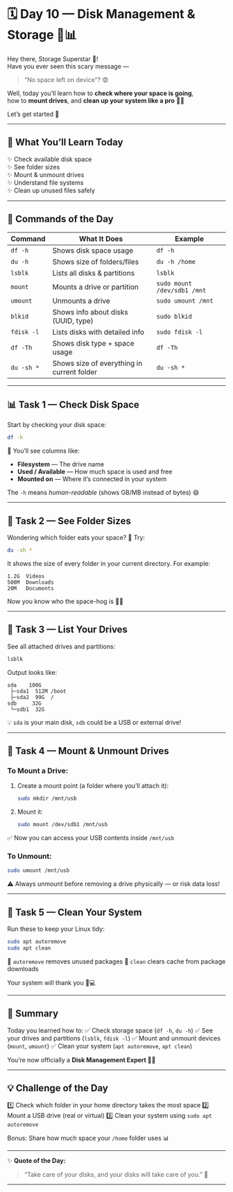 # 🗓️ **Day 10 — Disk Management & Storage 💾📊**

Hey there, Storage Superstar 🌟!  
Have you ever seen this scary message —  
> “No space left on device”? 😨  

Well, today you’ll learn how to **check where your space is going**,  
how to **mount drives**, and **clean up your system like a pro** 🧹✨  

Let’s get started 🚀  

---

## 🧠 **What You’ll Learn Today**

✨ Check available disk space  
✨ See folder sizes  
✨ Mount & unmount drives  
✨ Understand file systems  
✨ Clean up unused files safely  

---

## 📘 **Commands of the Day**

| Command | What It Does | Example |
|----------|---------------|---------|
| `df -h` | Shows disk space usage | `df -h` |
| `du -h` | Shows size of folders/files | `du -h /home` |
| `lsblk` | Lists all disks & partitions | `lsblk` |
| `mount` | Mounts a drive or partition | `sudo mount /dev/sdb1 /mnt` |
| `umount` | Unmounts a drive | `sudo umount /mnt` |
| `blkid` | Shows info about disks (UUID, type) | `sudo blkid` |
| `fdisk -l` | Lists disks with detailed info | `sudo fdisk -l` |
| `df -Th` | Shows disk type + space usage | `df -Th` |
| `du -sh *` | Shows size of everything in current folder | `du -sh *` |

---

## 📊 **Task 1 — Check Disk Space**

Start by checking your disk space:
```bash
df -h
````

💬 You’ll see columns like:

* **Filesystem** — The drive name
* **Used / Available** — How much space is used and free
* **Mounted on** — Where it’s connected in your system

The `-h` means *human-readable* (shows GB/MB instead of bytes) 😄

---

## 📁 **Task 2 — See Folder Sizes**

Wondering which folder eats your space? 🍕
Try:

```bash
du -sh *
```

It shows the size of every folder in your current directory.
For example:

```
1.2G  Videos  
500M  Downloads  
20M   Documents  
```

Now you know who the space-hog is 🕵️‍♀️

---

## 💽 **Task 3 — List Your Drives**

See all attached drives and partitions:

```bash
lsblk
```

Output looks like:

```
sda    100G  
 ├─sda1  512M /boot  
 ├─sda2  99G  /
sdb     32G  
 └─sdb1  32G  
```

💡 `sda` is your main disk, `sdb` could be a USB or external drive!

---

## 🔌 **Task 4 — Mount & Unmount Drives**

### To Mount a Drive:

1. Create a mount point (a folder where you’ll attach it):

   ```bash
   sudo mkdir /mnt/usb
   ```
2. Mount it:

   ```bash
   sudo mount /dev/sdb1 /mnt/usb
   ```

✅ Now you can access your USB contents inside `/mnt/usb`

### To Unmount:

```bash
sudo umount /mnt/usb
```

⚠️ Always unmount before removing a drive physically — or risk data loss!

---

## 🧹 **Task 5 — Clean Your System**

Run these to keep your Linux tidy:

```bash
sudo apt autoremove
sudo apt clean
```

💬 `autoremove` removes unused packages
💬 `clean` clears cache from package downloads

Your system will thank you 🧼💻

---

## 🏁 **Summary**

Today you learned how to:
✅ Check storage space (`df -h`, `du -h`)
✅ See your drives and partitions (`lsblk`, `fdisk -l`)
✅ Mount and unmount devices (`mount`, `umount`)
✅ Clean your system (`apt autoremove`, `apt clean`)

You’re now officially a **Disk Management Expert 💾✨**

---

## 💡 **Challenge of the Day**

1️⃣ Check which folder in your home directory takes the most space
2️⃣ Mount a USB drive (real or virtual)
3️⃣ Clean your system using `sudo apt autoremove`

Bonus: Share how much space your `/home` folder uses 📊

---

✨ **Quote of the Day:**

> “Take care of your disks, and your disks will take care of you.” 💬

---
